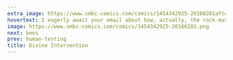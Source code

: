 ```yaml
---
extra_image: https://www.smbc-comics.com/comics/1454342925-20160201after.png
hovertext: I eagerly await your email about how, actually, the rock must contain radioactive elements.
image: https://www.smbc-comics.com/comics/1454342925-20160201.png
next: bees
prev: human-testing
title: Divine Intervention
---
```

